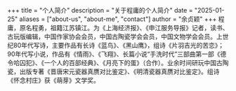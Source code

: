 +++
title = "个人简介"
description = "关于程庸的个人简介"
date = "2025-01-25"
aliases = ["about-us", "about-me", "contact"]
author = "余贞颖"
+++
程庸，原名程勇，祖籍江苏镇江。为《上海经济报》、《申江服务导报》记者，读书、古玩版编辑，中国作家协会会员，中国古陶瓷学会会员，中国文物学会会员。上世纪80年代写诗，主要作品有长诗《蓝鸟》、《黑山鹰》，组诗《片羽吉光的苦恋》；90年代写小说，作品有《情雨》、《飞翔》、长篇小说“手洗时代”三部曲第一部《德令哈囚犯》、《一个人的百部经典》、《月亮下的蛋》（合作）。业余时间研玩中国古陶瓷，出版专著《晋唐宋元瓷器真赝对比鉴定》、《明清瓷器真赝对比鉴定》。组诗《怀念村庄》获《萌芽》文学奖。

